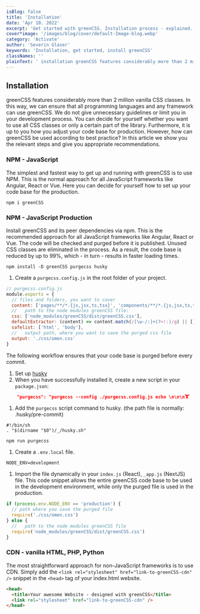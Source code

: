 ```yaml
---
isBlog: false
title: 'Installation'
date: 'Apr 10. 2022'
excerpt: 'Get started with greenCSS. Installation process - explained.'
cover*image: '/images/blog/cover/default-Image-blog.webp'
category: 'Activate'
author: 'Severin Glaser'
keywords: 'Installation, get started, install greenCSS'
classNames: ''
plainText: ' installation greenCSS features considerably more than 2 million vanilla css classes in this way we can ensure that all programming languages and any framework can use greenCSS we do not give unnecessary guidelines or limit you in your development process you can decide for yourself whether you want to use all css classes or only a certain part of the library furthermore it is up to you how you adjust your code base for production however how can greenCSS be used according to best practice? in this article we show you the relevant steps and give you appropriate recommendations npm javascript the simplest and fastest way to get up and running with greenCSS is to use npm this is the normal approach for all javascript frameworks like angular react or vue here you can decide for yourself how to set up your code base for the production  npm javascript production install greenCSS and its peer dependencies via npm this is the recommended approach for all javascript frameworks like angular react or vue the code will be checked and purged before it is published unused css classes are eliminated in the process as a result the code base is reduced by up to 99% which in turn results in faster loading times  1 create a `purgecss config js` in the root folder of your project  the following workflow ensures that your code base is purged before every commit 1 set up husky https: www npmjs com package husky 1 when you have successfully installed it create a new script in your `package json`:  1 add the `purgecss` script command to husky the path file is normally: husky pre-commit  1 create a ` env local` file ```env node env=development ``` 1 import the file dynamically in your `index js` react ` app js` nextjs file this code snippet allows the entire greenCSS code base to be used in the development environment while only the purged file is used in the production  cdn vanilla html php python the most straightforward approach for non-javascript frameworks is to use cdn simply add the ` link rel=stylesheet href=link-to-greenCSS-cdn ` snippet in the ` head ` tag of your index html website  '
---
```


## Installation

greenCSS features considerably more than 2 million vanilla CSS classes. In this way, we can ensure that all programming languages and any framework can use greenCSS. We do not give unnecessary guidelines or limit you in your development process. You can decide for yourself whether you want to use all CSS classes or only a certain part of the library. Furthermore, it is up to you how you adjust your code base for production. However, how can greenCSS be used according to best practice? In this article we show you the relevant steps and give you appropriate recommendations.

### NPM - JavaScript

The simplest and fastest way to get up and running with greenCSS is to use NPM. This is the normal approach for all JavaScript frameworks like Angular, React or Vue. Here you can decide for yourself how to set up your code base for the production.

```shell
npm i greenCSS
```

### NPM - JavaScript Production

Install greenCSS and its peer dependencies via npm. This is the recommended approach for all JavaScript frameworks like Angular, React or Vue. The code will be checked and purged before it is published. Unused CSS classes are eliminated in the process. As a result, the code base is reduced by up to 99%, which - in turn - results in faster loading times.

```shell
npm install -D greenCSS purgecss husky
```

1. Create a `purgecss.config.js` in the root folder of your project.

```js
// purgecss.config.js
module.exports = {
  // files and folders, you want to cover
  content: ['pages/**/*.{js,jsx,ts,tsx}', 'components/**/*.{js,jsx,ts,tsx}'],
  //   path to the node modules greenCSS file:
  css: ['node_modules/greenCSS/dist/greenCSS.css'],
  defaultExtractor: (content) => content.match(/[\w-/:]+(?<!:)/g) || [],
  safelist: ['html', 'body'],
  //   output path, where you want to save the purged css file
  output: './css/omen.css'
}
```

The following workflow ensures that your code base is purged before every commit.

1. Set up [husky](https://www.npmjs.com/package/husky)
1. When you have successfully installed it, create a new script in your `package.json`:

```json
    "purgecss": "purgecss --config ./purgecss.config.js echo \n\n\n🏋️  Purge successful. 🏋️",
```

1. Add the `purgecss` script command to husky. (the path file is normally: .husky/pre-commit)

```shell
#!/bin/sh
. "$(dirname "$0")/_/husky.sh"

npm run purgecss
```

1. Create a `.env.local` file.

```env
NODE_ENV=development
```

1. Import the file dynamically in your `index.js` (React), `_app.js` (NextJS) file. This code snippet allows the entire greenCSS code base to be used in the development environment, while only the purged file is used in the production.

```js
if (process.env.NODE_ENV == 'production') {
  // path where you save the purged file
  require('./css/omen.css')
} else {
  //   path to the node modules greenCSS file
  require('node_modules/greenCSS/dist/greenCSS.css')
}
```

### CDN - vanilla HTML, PHP, Python

The most straightforward approach for non-JavaScript frameworks is to use CDN. Simply add the `<link rel="stylesheet" href="link-to-greenCSS-cdn" />` snippet in the `<head>` tag of your index.html website.

```html
<head>
  <title>Your awesome Website - designed with greenCSS</title>
  <link rel="stylesheet" href="link-to-greenCSS-cdn" />
</head>
```

